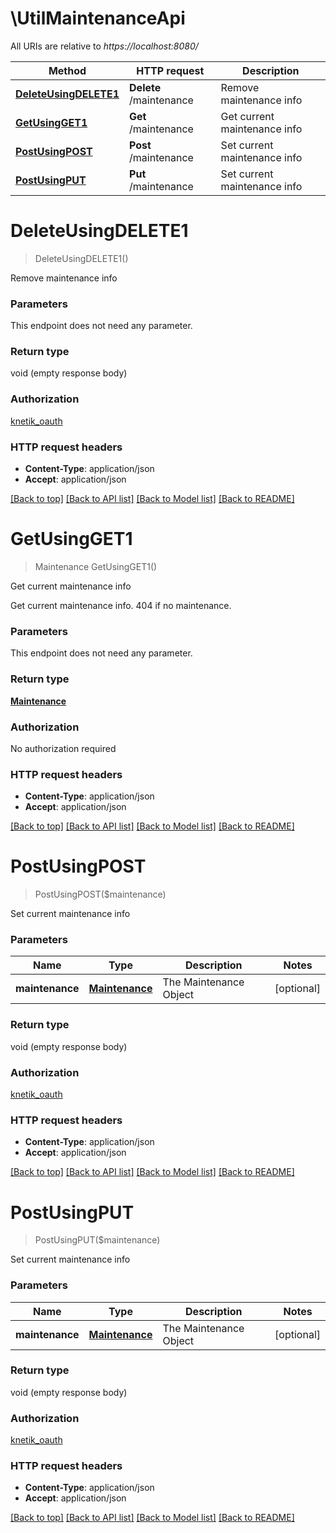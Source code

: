 # \UtilMaintenanceApi

All URIs are relative to *https://localhost:8080/*

Method | HTTP request | Description
------------- | ------------- | -------------
[**DeleteUsingDELETE1**](UtilMaintenanceApi.md#DeleteUsingDELETE1) | **Delete** /maintenance | Remove maintenance info
[**GetUsingGET1**](UtilMaintenanceApi.md#GetUsingGET1) | **Get** /maintenance | Get current maintenance info
[**PostUsingPOST**](UtilMaintenanceApi.md#PostUsingPOST) | **Post** /maintenance | Set current maintenance info
[**PostUsingPUT**](UtilMaintenanceApi.md#PostUsingPUT) | **Put** /maintenance | Set current maintenance info


# **DeleteUsingDELETE1**
> DeleteUsingDELETE1()

Remove maintenance info


### Parameters
This endpoint does not need any parameter.

### Return type

void (empty response body)

### Authorization

[knetik_oauth](../README.md#knetik_oauth)

### HTTP request headers

 - **Content-Type**: application/json
 - **Accept**: application/json

[[Back to top]](#) [[Back to API list]](../README.md#documentation-for-api-endpoints) [[Back to Model list]](../README.md#documentation-for-models) [[Back to README]](../README.md)

# **GetUsingGET1**
> Maintenance GetUsingGET1()

Get current maintenance info

Get current maintenance info. 404 if no maintenance.


### Parameters
This endpoint does not need any parameter.

### Return type

[**Maintenance**](Maintenance.md)

### Authorization

No authorization required

### HTTP request headers

 - **Content-Type**: application/json
 - **Accept**: application/json

[[Back to top]](#) [[Back to API list]](../README.md#documentation-for-api-endpoints) [[Back to Model list]](../README.md#documentation-for-models) [[Back to README]](../README.md)

# **PostUsingPOST**
> PostUsingPOST($maintenance)

Set current maintenance info


### Parameters

Name | Type | Description  | Notes
------------- | ------------- | ------------- | -------------
 **maintenance** | [**Maintenance**](Maintenance.md)| The Maintenance Object | [optional] 

### Return type

void (empty response body)

### Authorization

[knetik_oauth](../README.md#knetik_oauth)

### HTTP request headers

 - **Content-Type**: application/json
 - **Accept**: application/json

[[Back to top]](#) [[Back to API list]](../README.md#documentation-for-api-endpoints) [[Back to Model list]](../README.md#documentation-for-models) [[Back to README]](../README.md)

# **PostUsingPUT**
> PostUsingPUT($maintenance)

Set current maintenance info


### Parameters

Name | Type | Description  | Notes
------------- | ------------- | ------------- | -------------
 **maintenance** | [**Maintenance**](Maintenance.md)| The Maintenance Object | [optional] 

### Return type

void (empty response body)

### Authorization

[knetik_oauth](../README.md#knetik_oauth)

### HTTP request headers

 - **Content-Type**: application/json
 - **Accept**: application/json

[[Back to top]](#) [[Back to API list]](../README.md#documentation-for-api-endpoints) [[Back to Model list]](../README.md#documentation-for-models) [[Back to README]](../README.md)

